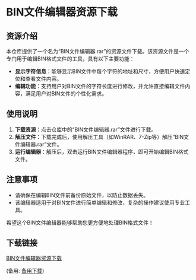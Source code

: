 # BIN文件编辑器资源下载

## 资源介绍

本仓库提供了一个名为“BIN文件编辑器.rar”的资源文件下载。该资源文件是一个专门用于编辑BIN格式文件的工具，具有以下主要功能：

- **显示字符信息**：能够显示BIN文件中每个字符的地址和尺寸，方便用户快速定位和查看文件内容。
- **编辑功能**：支持用户对BIN文件的字符长度进行修改，并允许直接编辑文件内容，满足用户对BIN文件的个性化需求。

## 使用说明

1. **下载资源**：点击仓库中的“BIN文件编辑器.rar”文件进行下载。
2. **解压文件**：下载完成后，使用解压工具（如WinRAR、7-Zip等）解压“BIN文件编辑器.rar”文件。
3. **运行编辑器**：解压后，双击运行BIN文件编辑器程序，即可开始编辑BIN格式文件。

## 注意事项

- 请确保在编辑BIN文件前备份原始文件，以防止数据丢失。
- 该编辑器适用于对BIN文件进行简单编辑和修改，复杂的操作建议使用专业工具。

希望这个BIN文件编辑器能够帮助您更方便地处理BIN格式文件！

## 下载链接
[BIN文件编辑器资源下载](https://pan.quark.cn/s/cb8cd8e313e3) 

(备用: [备用下载](https://pan.baidu.com/s/18rvCBd4TMXoPeBOQn0kf3w?pwd=1234))
